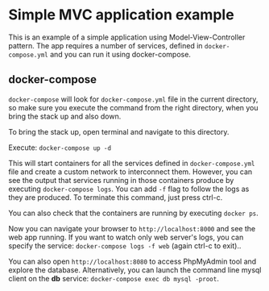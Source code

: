 # Simple MVC application example

This is an example of a simple application using Model-View-Controller pattern.  The app requires a number of services, defined in `docker-compose.yml` and you can run it using docker-compose.

## docker-compose
`docker-compose` will look for `docker-compose.yml` file in the current directory, so make sure you execute the command from the right directory, when you bring the stack up and also down.

To bring the stack up, open terminal and navigate to this directory.

Execute: `docker-compose up -d`

This will start containers for all the services defined in `docker-compose.yml` file and create a custom network to interconnect them. However, you can see the output that services running in those containers produce by executing `docker-compose logs`. You can add `-f` flag to follow the logs as they are produced. To terminate this command, just press ctrl-c.

You can also check that the containers are running by executing `docker ps`.

Now you can navigate your browser to `http://localhost:8000` and see the web app running. If you want to watch only web server's logs, you can specify the service: `docker-compose logs -f web` (again ctrl-c to exit)..

You can also open `http://localhost:8080` to access PhpMyAdmin tool and explore the database. Alternatively, you can launch the command line mysql client on the **db** service: `docker-compose exec db mysql -proot`.
